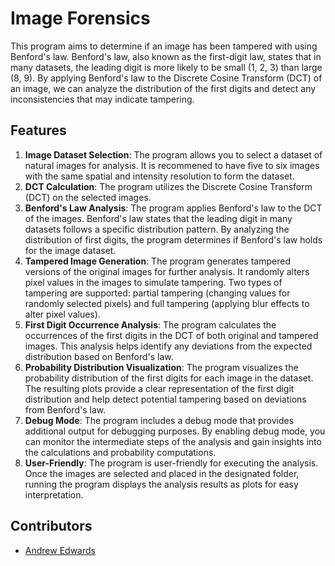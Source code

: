 # Image Forensics

This program aims to determine if an image has been tampered with using Benford's law. Benford's law, also known as the first-digit law, states that in many datasets, the leading digit is more likely to be small (1, 2, 3) than large (8, 9). By applying Benford's law to the Discrete Cosine Transform (DCT) of an image, we can analyze the distribution of the first digits and detect any inconsistencies that may indicate tampering.

## Features

1. **Image Dataset Selection**: The program allows you to select a dataset of natural images for analysis. It is recommened to have five to six images with the same spatial and intensity resolution to form the dataset.
2. **DCT Calculation**: The program utilizes the Discrete Cosine Transform (DCT) on the selected images.
3. **Benford's Law Analysis**: The program applies Benford's law to the DCT of the images. Benford's law states that the leading digit in many datasets follows a specific distribution pattern. By analyzing the distribution of first digits, the program determines if Benford's law holds for the image dataset.
4. **Tampered Image Generation**: The program generates tampered versions of the original images for further analysis. It randomly alters pixel values in the images to simulate tampering. Two types of tampering are supported: partial tampering (changing values for randomly selected pixels) and full tampering (applying blur effects to alter pixel values).
5. **First Digit Occurrence Analysis**: The program calculates the occurrences of the first digits in the DCT of both original and tampered images. This analysis helps identify any deviations from the expected distribution based on Benford's law.
6. **Probability Distribution Visualization**: The program visualizes the probability distribution of the first digits for each image in the dataset. The resulting plots provide a clear representation of the first digit distribution and help detect potential tampering based on deviations from Benford's law.
7. **Debug Mode**: The program includes a debug mode that provides additional output for debugging purposes. By enabling debug mode, you can monitor the intermediate steps of the analysis and gain insights into the calculations and probability computations.
8. **User-Friendly**: The program is user-friendly for executing the analysis. Once the images are selected and placed in the designated folder, running the program displays the analysis results as plots for easy interpretation.

## Contributors

- [Andrew Edwards](https://www.github.com/andwards)